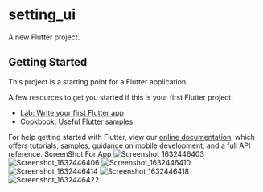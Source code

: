 # setting_ui

A new Flutter project.

## Getting Started

This project is a starting point for a Flutter application.

A few resources to get you started if this is your first Flutter project:

- [Lab: Write your first Flutter app](https://flutter.dev/docs/get-started/codelab)
- [Cookbook: Useful Flutter samples](https://flutter.dev/docs/cookbook)

For help getting started with Flutter, view our
[online documentation](https://flutter.dev/docs), which offers tutorials,
samples, guidance on mobile development, and a full API reference.
ScreenShot For App 
![Screenshot_1632446403](https://user-images.githubusercontent.com/70822571/134606976-166efa59-a552-419e-b140-9906d53dea6d.png)
![Screenshot_1632446406](https://user-images.githubusercontent.com/70822571/134606980-8b2c6f2a-f58e-48b8-be55-7ea255eb559f.png)
![Screenshot_1632446410](https://user-images.githubusercontent.com/70822571/134606988-1b09c5f7-9c2c-49bc-bf13-50e56537f19b.png)
![Screenshot_1632446414](https://user-images.githubusercontent.com/70822571/134606990-2c8afb2c-1a45-4234-b1e3-b1c13bd562bd.png)
![Screenshot_1632446418](https://user-images.githubusercontent.com/70822571/134606994-b2296d40-874d-4e30-a386-931ace08c05f.png)
![Screenshot_1632446422](https://user-images.githubusercontent.com/70822571/134606999-58aa05a9-c671-490a-88f7-0f8a5ed08166.png)

